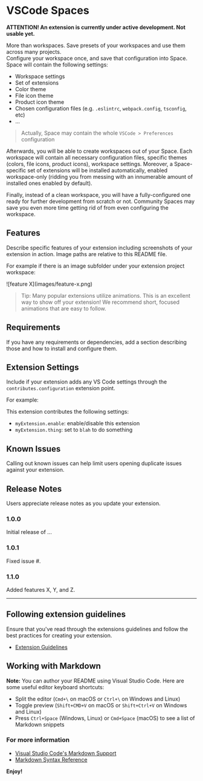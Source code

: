 # VSCode Spaces

**ATTENTION! An extension is currently under active development. Not usable yet.**

More than workspaces. Save presets of your workspaces and use them across many projects. \
Configure your workspace once, and save that configuration into Space. Space will contain the following settings:
* Workspace settings
* Set of extensions
* Color theme
* File icon theme
* Product icon theme
* Chosen configuration files (e.g. `.eslintrc`, `webpack.config`, `tsconfig`, etc)
* ...

> Actually, Space may contain the whole `VSCode > Preferences` configuration

Afterwards, you will be able to create workspaces out of your Space. Each workspace will contain all necessary configuration files, specific themes (colors, file icons, product icons), workspace settings. Moreover, a Space-specific set of extensions will be installed automatically, enabled workspace-only (ridding you from messing with an innumerable amount of installed ones enabled by default).

Finally, instead of a clean workspace, you will have a fully-configured one ready for further development from scratch or not. Community Spaces may save you even more time getting rid of from even configuring the workspace.

## Features

Describe specific features of your extension including screenshots of your extension in action. Image paths are relative to this README file.

For example if there is an image subfolder under your extension project workspace:

\!\[feature X\]\(images/feature-x.png\)

> Tip: Many popular extensions utilize animations. This is an excellent way to show off your extension! We recommend short, focused animations that are easy to follow.

## Requirements

If you have any requirements or dependencies, add a section describing those and how to install and configure them.

## Extension Settings

Include if your extension adds any VS Code settings through the `contributes.configuration` extension point.

For example:

This extension contributes the following settings:

* `myExtension.enable`: enable/disable this extension
* `myExtension.thing`: set to `blah` to do something

## Known Issues

Calling out known issues can help limit users opening duplicate issues against your extension.

## Release Notes

Users appreciate release notes as you update your extension.

### 1.0.0

Initial release of ...

### 1.0.1

Fixed issue #.

### 1.1.0

Added features X, Y, and Z.

-----------------------------------------------------------------------------------------------------------
## Following extension guidelines

Ensure that you've read through the extensions guidelines and follow the best practices for creating your extension.

* [Extension Guidelines](https://code.visualstudio.com/api/references/extension-guidelines)

## Working with Markdown

**Note:** You can author your README using Visual Studio Code.  Here are some useful editor keyboard shortcuts:

* Split the editor (`Cmd+\` on macOS or `Ctrl+\` on Windows and Linux)
* Toggle preview (`Shift+CMD+V` on macOS or `Shift+Ctrl+V` on Windows and Linux)
* Press `Ctrl+Space` (Windows, Linux) or `Cmd+Space` (macOS) to see a list of Markdown snippets

### For more information

* [Visual Studio Code's Markdown Support](http://code.visualstudio.com/docs/languages/markdown)
* [Markdown Syntax Reference](https://help.github.com/articles/markdown-basics/)

**Enjoy!**
